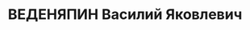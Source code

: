 ---
title: ВЕДЕНЯПИН Василий Яковлевич
description: 'военветврач 2 ранга, нач. ветеринарной службы 9 кав. дивизии КВО.

  ВКВС - 25.11.1937, ВМН. Расстрелян 25.11.1937, Одесса'
---